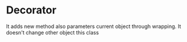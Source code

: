 # Decorator 

It adds new method also parameters current object through wrapping.
It doesn't change other object this class